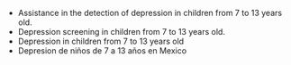 - Assistance in the detection of depression in children from 7 to 13 years old.
- Depression screening in children from 7 to 13 years old.
- Depression in children from 7 to 13 years old
- Depresion de niños de 7 a 13 años en Mexico